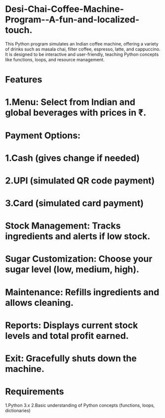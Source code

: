 # Desi-Chai-Coffee-Machine-Program--A-fun-and-localized-touch.
This Python program simulates an Indian coffee machine, offering a variety of drinks such as masala chai, filter coffee, espresso, latte, and cappuccino. It is designed to be interactive and user-friendly, teaching Python concepts like functions, loops, and resource management.

# Features
# 1.Menu: Select from Indian and global beverages with prices in ₹.
# Payment Options:
   # 1.Cash (gives change if needed)
   # 2.UPI (simulated QR code payment)
   # 3.Card (simulated card payment)
# Stock Management: Tracks ingredients and alerts if low stock.
# Sugar Customization: Choose your sugar level (low, medium, high).
# Maintenance: Refills ingredients and allows cleaning.
# Reports: Displays current stock levels and total profit earned.
# Exit: Gracefully shuts down the machine.

# Requirements
1.Python 3.x
2.Basic understanding of Python concepts (functions, loops, dictionaries)
